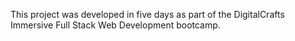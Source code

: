 This project was developed in five days as part of the DigitalCrafts Immersive Full Stack Web Development bootcamp. 
